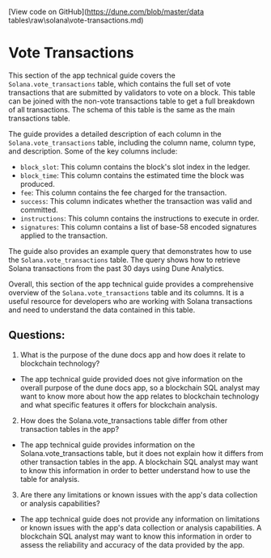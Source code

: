 [View code on GitHub](https://dune.com/blob/master/data tables\raw\solana\vote-transactions.md)

# Vote Transactions

This section of the app technical guide covers the `Solana.vote_transactions` table, which contains the full set of vote transactions that are submitted by validators to vote on a block. This table can be joined with the non-vote transactions table to get a full breakdown of all transactions. The schema of this table is the same as the main transactions table.

The guide provides a detailed description of each column in the `Solana.vote_transactions` table, including the column name, column type, and description. Some of the key columns include:

- `block_slot`: This column contains the block's slot index in the ledger.
- `block_time`: This column contains the estimated time the block was produced.
- `fee`: This column contains the fee charged for the transaction.
- `success`: This column indicates whether the transaction was valid and committed.
- `instructions`: This column contains the instructions to execute in order.
- `signatures`: This column contains a list of base-58 encoded signatures applied to the transaction.

The guide also provides an example query that demonstrates how to use the `Solana.vote_transactions` table. The query shows how to retrieve Solana transactions from the past 30 days using Dune Analytics.

Overall, this section of the app technical guide provides a comprehensive overview of the `Solana.vote_transactions` table and its columns. It is a useful resource for developers who are working with Solana transactions and need to understand the data contained in this table.
## Questions: 
 1. What is the purpose of the dune docs app and how does it relate to blockchain technology?
- The app technical guide provided does not give information on the overall purpose of the dune docs app, so a blockchain SQL analyst may want to know more about how the app relates to blockchain technology and what specific features it offers for blockchain analysis.

2. How does the Solana.vote_transactions table differ from other transaction tables in the app?
- The app technical guide provides information on the Solana.vote_transactions table, but it does not explain how it differs from other transaction tables in the app. A blockchain SQL analyst may want to know this information in order to better understand how to use the table for analysis.

3. Are there any limitations or known issues with the app's data collection or analysis capabilities?
- The app technical guide does not provide any information on limitations or known issues with the app's data collection or analysis capabilities. A blockchain SQL analyst may want to know this information in order to assess the reliability and accuracy of the data provided by the app.